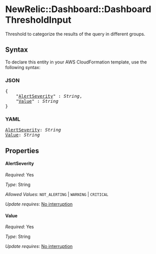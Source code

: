 # NewRelic::Dashboard::Dashboard ThresholdInput

Threshold to categorize the results of the query in different groups.

## Syntax

To declare this entity in your AWS CloudFormation template, use the following syntax:

### JSON

<pre>
{
    "<a href="#alertseverity" title="AlertSeverity">AlertSeverity</a>" : <i>String</i>,
    "<a href="#value" title="Value">Value</a>" : <i>String</i>
}
</pre>

### YAML

<pre>
<a href="#alertseverity" title="AlertSeverity">AlertSeverity</a>: <i>String</i>
<a href="#value" title="Value">Value</a>: <i>String</i>
</pre>

## Properties

#### AlertSeverity

_Required_: Yes

_Type_: String

_Allowed Values_: <code>NOT_ALERTING</code> | <code>WARNING</code> | <code>CRITICAL</code>

_Update requires_: [No interruption](https://docs.aws.amazon.com/AWSCloudFormation/latest/UserGuide/using-cfn-updating-stacks-update-behaviors.html#update-no-interrupt)

#### Value

_Required_: Yes

_Type_: String

_Update requires_: [No interruption](https://docs.aws.amazon.com/AWSCloudFormation/latest/UserGuide/using-cfn-updating-stacks-update-behaviors.html#update-no-interrupt)


